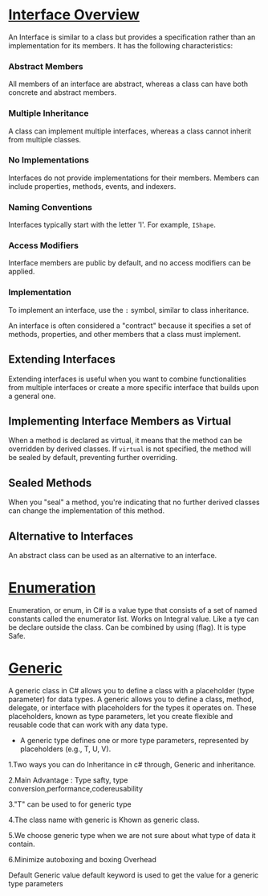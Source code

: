  # <ins> Interface Overview </ins>

An Interface is similar to a class but provides a specification rather than an implementation for its members. It has the following characteristics:

### Abstract Members
All members of an interface are abstract, whereas a class can have both concrete and abstract members.

### Multiple Inheritance
A class can implement multiple interfaces, whereas a class cannot inherit from multiple classes.

### No Implementations
Interfaces do not provide implementations for their members. Members can include properties, methods, events, and indexers.

### Naming Conventions
Interfaces typically start with the letter 'I'. For example, `IShape`.

### Access Modifiers
Interface members are public by default, and no access modifiers can be applied.

### Implementation
To implement an interface, use the `:` symbol, similar to class inheritance.

An interface is often considered a "contract" because it specifies a set of methods, properties, and other members that a class must implement.

## Extending Interfaces
Extending interfaces is useful when you want to combine functionalities from multiple interfaces or create a more specific interface that builds upon a general one.

## Implementing Interface Members as Virtual
When a method is declared as virtual, it means that the method can be overridden by derived classes. If `virtual` is not specified, the method will be sealed by default, preventing further overriding.

## Sealed Methods
When you "seal" a method, you're indicating that no further derived classes can change the implementation of this method.

## Alternative to Interfaces
An abstract class can be used as an alternative to an interface.

# <ins> Enumeration </ins>
Enumeration, or enum, in C# is a value type that consists of a set of named constants called the enumerator list. 
Works on Integral value.
Like a tye can be declare outside the class.
Can be combined by using (flag).
It is type Safe.

# <ins> Generic </ins>
A generic class in C# allows you to define a class with a placeholder (type parameter) for data types.
A generic allows you to define a class, method, delegate, or interface with placeholders for the types it operates on. These placeholders, known as type parameters, let you create flexible and reusable code that can work with any data type.
- A generic type defines one or more type parameters, represented by placeholders (e.g., T, U, V).

1.Two ways you can do Inheritance in c# through, Generic and inheritance.

2.Main Advantage : Type safty, type conversion,performance,codereusability

3."T" can be used to for generic type

4.The class name with generic is Khown as generic class.

5.We choose generic type when we are not sure about what type of data it contain.

6.Minimize autoboxing and boxing Overhead

Default Generic value
default keyword is used to get the value for a generic type parameters


